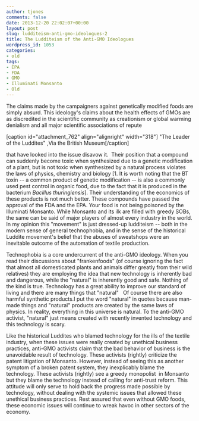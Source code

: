 ```yaml
---
author: tjones
comments: false
date: 2013-12-20 22:02:07+00:00
layout: post
slug: ludditeism-anti-gmo-ideologues-2
title: The Ludditeism of the Anti-GMO Ideologues
wordpress_id: 1053
categories:
- old
tags:
- EPA
- FDA
- GMO
- Illuminati Monsanto
- Old
---
```


The claims made by the campaigners against genetically modified foods are simply absurd. This ideology's claims about the health effects of GMOs are as discredited in the scientific community as creationism or global warming denialism and all major scientific associations of repute

[caption id="attachment_762" align="alignright" width="318"] "The Leader of the Luddites" ,Via the British Museum[/caption]

that have looked into the issue disavow it.  Their position that a compound can suddenly become toxic when synthesized due to a genetic modification of a plant, but is not toxic when synthesized by a natural process violates the laws of physics, chemistry and biology [1. It is worth noting that the BT toxin -- a common product of genetic modification -- is also a commonly used pest control in organic food, due to the fact that it is produced in the bacterium _Bacillus thuringiensis_]. Their understanding of the economics of these products is not much better. These compounds have passed the approval of the FDA and the EPA. Your food is not being poisoned by the Illuminati Monsanto. While Monsanto and its ilk are filled with greedy SOBs, the same can be said of major players of almost every industry in the world. In my opinion this "movement" is just dressed-up ludditeism -- both in the modern sense of general technophobia, and in the sense of the historical Luddite movement's belief that the abuses of sweatshops were an inevitable outcome of the automation of textile production.

Technophobia is a core undercurrent of the anti-GMO ideology. When you read their discussions about "frankenfoods" (of course ignoring the fact that almost all domesticated plants and animals differ greatly from their wild relatives) they are employing the idea that new technology is inherently bad and dangerous, while the "natural" is inherently good and safe. Nothing of the kind is true. Technology has a great ability to improve our standard of living and there are many things that "natural"   Of course there are also harmful synthetic products.I put the word "natural" in quotes because man-made things and "natural" products are created by the same laws of physics. In reality, everything in this universe is natural. To the anti-GMO activist, "natural" just means created with recently invented technology and this technology is scary.

Like the historical Luddites who blamed technology for the ills of the textile industry, when these issues were really created by unethical business practices, anti-GMO activists claim that the bad behavior of business is the unavoidable result of technology. These activists (rightly) criticize the patent litigation of Monsanto. However, instead of seeing this as another symptom of a broken patent system, they inexplicably blame the technology. These activists (rightly) see a greedy monopolist  in Monsanto but they blame the technology instead of calling for anti-trust reform. This attitude will only serve to hold back the progress made possible by technology, without dealing with the systemic issues that allowed these unethical business practices. Rest assured that even without GMO foods, these economic issues will continue to wreak havoc in other sectors of the economy.
